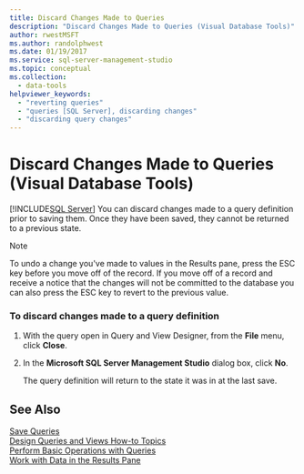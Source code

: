 ```yaml
---
title: Discard Changes Made to Queries
description: "Discard Changes Made to Queries (Visual Database Tools)"
author: rwestMSFT
ms.author: randolphwest
ms.date: 01/19/2017
ms.service: sql-server-management-studio
ms.topic: conceptual
ms.collection:
  - data-tools
helpviewer_keywords:
  - "reverting queries"
  - "queries [SQL Server], discarding changes"
  - "discarding query changes"
---
```

# Discard Changes Made to Queries (Visual Database Tools)
[!INCLUDE[SQL Server](../includes/applies-to-version/sqlserver.md)]
You can discard changes made to a query definition prior to saving them. Once they have been saved, they cannot be returned to a previous state.  
  
> [!NOTE]  
> To undo a change you've made to values in the Results pane, press the ESC key before you move off of the record. If you move off of a record and receive a notice that the changes will not be committed to the database you can also press the ESC key to revert to the previous value.  
  
### To discard changes made to a query definition  
  
1.  With the query open in Query and View Designer, from the **File** menu, click **Close**.  
  
2.  In the **Microsoft SQL Server Management Studio** dialog box, click **No**.  
  
    The query definition will return to the state it was in at the last save.  
  
## See Also  
[Save Queries](save-queries-visual-database-tools.md)  
[Design Queries and Views How-to Topics](design-queries-and-views-how-to-topics-visual-database-tools.md)  
[Perform Basic Operations with Queries](perform-basic-operations-with-queries-visual-database-tools.md)  
[Work with Data in the Results Pane](work-with-data-in-the-results-pane-visual-database-tools.md)  
  
